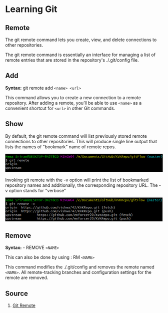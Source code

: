 # Learning Git
## Remote 

The git remote command lets you create, view, and delete connections to other repositories.

The git remote command is essentially an interface for managing a list of remote entries that are stored in the repository's ./.git/config file.

## Add

**Syntax:** git remote add `<name> <url>`

This command allows you to create a new connection to a remote repository. After adding a remote, you’ll be able to use `<name>` as a convenient shortcut for `<url>` in other Git commands.

## Show

By default, the git remote command will list previously stored remote connections to other repositories. This will produce single line output that lists the names of "bookmark" name of remote repos.

<img src="Screenshots/remote.png">

Invoking git remote with the -v option will print the list of bookmarked repository names and additionally, the corresponding repository URL. The -v option stands for "verbose"

<img src="Screenshots/remote2.png">

## Remove 

**Syntax:** -  REMOVE `<NAME>`

This can also be done by using : RM `<NAME>`

This command modifies the ./.git/config and removes the remote named `<NAME>`. All remote-tracking branches and configuration settings for the remote are removed.


## Source

1.  [Git Remote](https://www.atlassian.com/git/tutorials/syncing)
